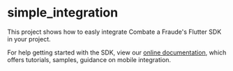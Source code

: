 # simple_integration

This project shows how to easly integrate Combate a Fraude's Flutter SDK in your project.

For help getting started with the SDK, view our
[online documentation](https://docs.combateafraude.com/docs/mobile/introduction/home/), which offers tutorials,
samples, guidance on mobile integration.
